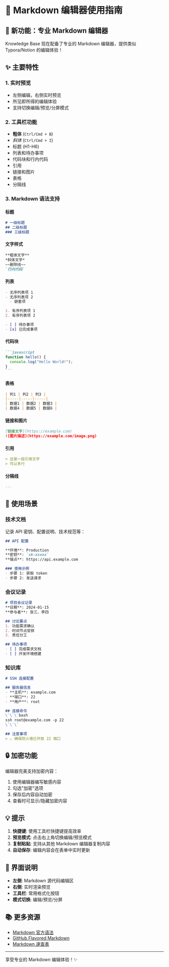 # 📝 Markdown 编辑器使用指南

## 🎉 新功能：专业 Markdown 编辑器

Knowledge Base 现在配备了专业的 Markdown 编辑器，提供类似 Typora/Notion 的编辑体验！

## ✨ 主要特性

### 1. **实时预览**
- 左侧编辑，右侧实时预览
- 所见即所得的编辑体验
- 支持切换编辑/预览/分屏模式

### 2. **工具栏功能**
- **粗体** (`Ctrl/Cmd + B`)
- *斜体* (`Ctrl/Cmd + I`)
- 标题 (H1-H6)
- 列表和待办事项
- 代码块和行内代码
- 引用
- 链接和图片
- 表格
- 分隔线

### 3. **Markdown 语法支持**

#### 标题
```markdown
# 一级标题
## 二级标题
### 三级标题
```

#### 文字样式
```markdown
**粗体文字**
*斜体文字*
~~删除线~~
`行内代码`
```

#### 列表
```markdown
- 无序列表项 1
- 无序列表项 2
  - 嵌套项

1. 有序列表项 1
2. 有序列表项 2

- [ ] 待办事项
- [x] 已完成事项
```

#### 代码块
````markdown
```javascript
function hello() {
  console.log("Hello World!");
}
```
````

#### 表格
```markdown
| 列1 | 列2 | 列3 |
|-----|-----|-----|
| 数据1 | 数据2 | 数据3 |
| 数据4 | 数据5 | 数据6 |
```

#### 链接和图片
```markdown
[链接文字](https://example.com)
![图片描述](https://example.com/image.png)
```

#### 引用
```markdown
> 这是一段引用文字
> 可以多行
```

#### 分隔线
```markdown
---
```

## 🎯 使用场景

### 技术文档
记录 API 密钥、配置说明、技术规范等：
```markdown
## API 配置

**环境**: Production
**密钥**: `sk-xxxxx`
**端点**: https://api.example.com

### 使用示例
- 步骤 1: 获取 token
- 步骤 2: 发送请求
```

### 会议记录
```markdown
# 项目会议记录
**日期**: 2024-01-15
**参与者**: 张三、李四

## 讨论要点
1. 功能需求确认
2. 时间节点安排
3. 责任分工

## 待办事项
- [ ] 完成需求文档
- [ ] 开发环境搭建
```

### 知识库
```markdown
# SSH 连接配置

## 服务器信息
- **主机**: example.com
- **端口**: 22
- **用户**: root

## 连接命令
\`\`\`bash
ssh root@example.com -p 22
\`\`\`

## 注意事项
> ⚠️ 确保防火墙已开放 22 端口
```

## 🔒 加密功能

编辑器完美支持加密内容：
1. 使用编辑器编写敏感内容
2. 勾选"加密"选项
3. 保存后内容自动加密
4. 查看时可显示/隐藏加密内容

## 💡 提示

1. **快捷键**: 使用工具栏快捷键提高效率
2. **预览模式**: 点击右上角切换编辑/预览模式
3. **复制粘贴**: 支持从其他 Markdown 编辑器复制内容
4. **自动保存**: 编辑内容会在表单中实时更新

## 🎨 界面说明

- **左侧**: Markdown 源代码编辑区
- **右侧**: 实时渲染预览
- **工具栏**: 常用格式化按钮
- **模式切换**: 编辑/预览/分屏

## 📚 更多资源

- [Markdown 官方语法](https://www.markdownguide.org/)
- [GitHub Flavored Markdown](https://github.github.com/gfm/)
- [Markdown 速查表](https://www.markdownguide.org/cheat-sheet/)

---

享受专业的 Markdown 编辑体验！✨

